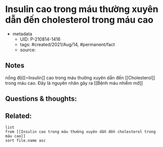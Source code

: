 # Insulin cao trong máu thường xuyên dẫn đến cholesterol trong máu cao

- metadata
	- UID: P-210814-1416
	- tags: #created/2021/Aug/14, #permanent/fact 
	- source: 

## Notes
nồng độ[[~Insulin]] cao trong máu thường xuyên dẫn đến [[Cholesterol]] trong máu cao. Đây là nguyên nhân gây ra [[Bệnh máu nhiễm mỡ]]

## Questions & thoughts:

## Related:
```dataview
list
from [[Insulin cao trong máu thường xuyên dẫn đến cholesterol trong máu cao]]
sort file.name asc
```
